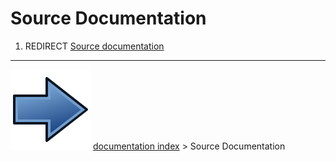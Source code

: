 # Source Documentation
1.  REDIRECT [Source documentation](Source_documentation.md)



---
![](images/Button_right.svg) [documentation index](../README.md) > Source Documentation
